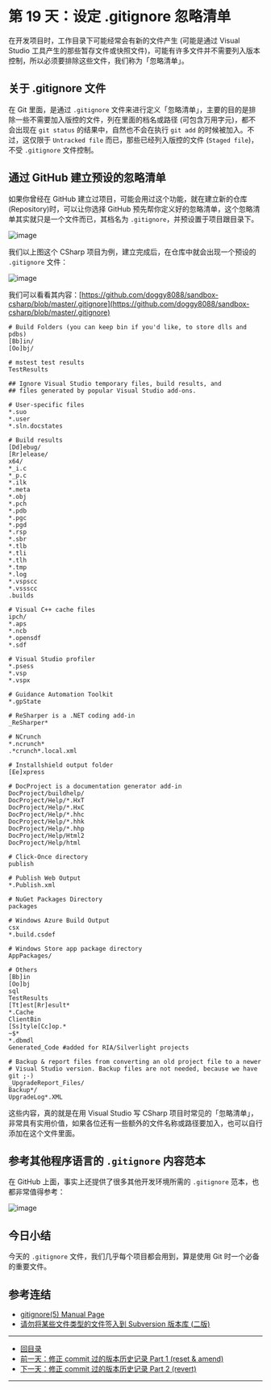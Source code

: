 第 19 天：设定 .gitignore 忽略清单
========================================================

在开发项目时，工作目录下可能经常会有新的文件产生 (可能是通过 Visual Studio 工具产生的那些暂存文件或快照文件)，可能有许多文件并不需要列入版本控制，所以必须要排除这些文件，我们称为「忽略清单」。

关于 .gitignore 文件
--------------------------

在 Git 里面，是通过 `.gitignore` 文件来进行定义「忽略清单」，主要的目的是排除一些不需要加入版控的文件，列在里面的档名或路径 (可包含万用字元)，都不会出现在 `git status` 的结果中，自然也不会在执行 `git add` 的时候被加入。不过，这仅限于 `Untracked file` 而已，那些已经列入版控的文件 (`Staged file`)，不受 `.gitignore` 文件控制。


通过 GitHub 建立预设的忽略清单
-----------------------------

如果你曾经在 GitHub 建立过项目，可能会用过这个功能，就在建立新的仓库(Repository)时，可以让你选择 GitHub 预先帮你定义好的忽略清单，这个忽略清单其实就只是一个文件而已，其档名为 `.gitignore`，并预设置于项目跟目录下。

![image](figures/19/01.png)

我们以上图这个 CSharp 项目为例，建立完成后，在仓库中就会出现一个预设的 `.gitignore` 文件：

![image](figures/19/02.png)

我们可以看看其内容：[https://github.com/doggy8088/sandbox-csharp/blob/master/.gitignore](https://github.com/doggy8088/sandbox-csharp/blob/master/.gitignore)

	# Build Folders (you can keep bin if you'd like, to store dlls and pdbs)
	[Bb]in/
	[Oo]bj/

	# mstest test results
	TestResults

	## Ignore Visual Studio temporary files, build results, and
	## files generated by popular Visual Studio add-ons.

	# User-specific files
	*.suo
	*.user
	*.sln.docstates

	# Build results
	[Dd]ebug/
	[Rr]elease/
	x64/
	*_i.c
	*_p.c
	*.ilk
	*.meta
	*.obj
	*.pch
	*.pdb
	*.pgc
	*.pgd
	*.rsp
	*.sbr
	*.tlb
	*.tli
	*.tlh
	*.tmp
	*.log
	*.vspscc
	*.vssscc
	.builds

	# Visual C++ cache files
	ipch/
	*.aps
	*.ncb
	*.opensdf
	*.sdf

	# Visual Studio profiler
	*.psess
	*.vsp
	*.vspx

	# Guidance Automation Toolkit
	*.gpState

	# ReSharper is a .NET coding add-in
	_ReSharper*

	# NCrunch
	*.ncrunch*
	.*crunch*.local.xml

	# Installshield output folder
	[Ee]xpress

	# DocProject is a documentation generator add-in
	DocProject/buildhelp/
	DocProject/Help/*.HxT
	DocProject/Help/*.HxC
	DocProject/Help/*.hhc
	DocProject/Help/*.hhk
	DocProject/Help/*.hhp
	DocProject/Help/Html2
	DocProject/Help/html

	# Click-Once directory
	publish

	# Publish Web Output
	*.Publish.xml

	# NuGet Packages Directory
	packages

	# Windows Azure Build Output
	csx
	*.build.csdef

	# Windows Store app package directory
	AppPackages/

	# Others
	[Bb]in
	[Oo]bj
	sql
	TestResults
	[Tt]est[Rr]esult*
	*.Cache
	ClientBin
	[Ss]tyle[Cc]op.*
	~$*
	*.dbmdl
	Generated_Code #added for RIA/Silverlight projects

	# Backup & report files from converting an old project file to a newer
	# Visual Studio version. Backup files are not needed, because we have git ;-)
	_UpgradeReport_Files/
	Backup*/
	UpgradeLog*.XML

这些内容，真的就是在用 Visual Studio 写 CSharp 项目时常见的「忽略清单」，非常具有实用价值，如果各位还有一些额外的文件名称或路径要加入，也可以自行添加在这个文件里面。

参考其他程序语言的 `.gitignore` 内容范本
----------------------------------------

在 GitHub 上面，事实上还提供了很多其他开发环境所需的 `.gitignore` 范本，也都非常值得参考：

![image](figures/19/03.png)


今日小结
-------

今天的 `.gitignore` 文件，我们几乎每个项目都会用到，算是使用 Git 时一个必备的重要文件。

参考连结
-------

* [gitignore(5) Manual Page](https://git-scm.com/docs/gitignore)
* [请勿将某些文件类型的文件签入到 Subversion 版本库 (二版)](https://blog.miniasp.com/post/2012/03/30/Do-not-commit-these-file-type-into-subversion-repository-2)



-------
* [回目录](README.md)
* <a href="18.md">前一天：修正 commit 过的版本历史记录 Part 1 (reset & amend)</a>
* <a href="20.md">下一天：修正 commit 过的版本历史记录 Part 2 (revert)</a>

-------



